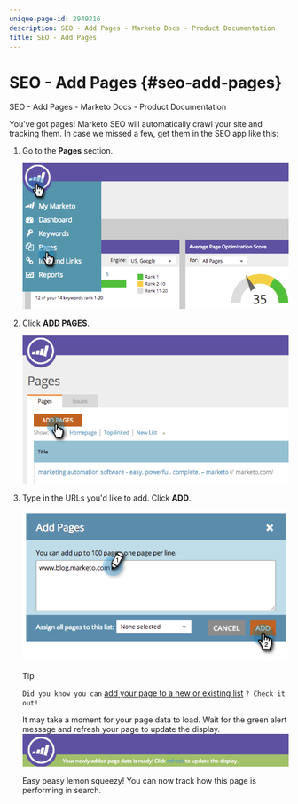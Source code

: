 ```yaml
---
unique-page-id: 2949216
description: SEO - Add Pages - Marketo Docs - Product Documentation
title: SEO - Add Pages
---
```


# SEO - Add Pages {#seo-add-pages}

SEO - Add Pages - Marketo Docs - Product Documentation

You've got pages! Marketo SEO will automatically crawl your site and tracking them. In case we missed a few, get them in the SEO app like this:

1. Go to the **Pages** section.

   ![](assets/image2014-9-18-12-3a55-3a19.png)

1. Click **ADD PAGES**. 

   ![](assets/image2014-9-18-12-3a55-3a53.png)

1. Type in the URLs you'd like to add. Click **ADD**.

   ![](assets/image2014-9-18-12-3a56-3a15.png)

   >[!TIP]
   >
   >`Did you know you can` [add your page to a new or existing list](../../../../../welcome-to-marketo-docs/product-docs/additional-apps/seo/understanding-seo/seo-managing-lists.md) `? Check it out!`

   It may take a moment for your page data to load. Wait for the green alert message and refresh your page to update the display. 
   ![](assets/image2014-9-18-12-3a57-3a10.png)

   Easy peasy lemon squeezy! You can now track how this page is performing in search.

